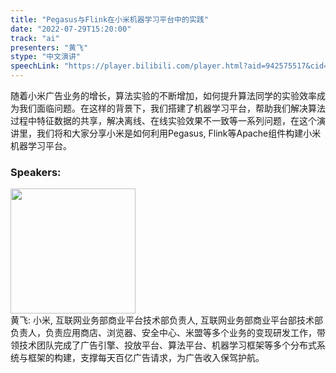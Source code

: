 ```yaml
---
title: "Pegasus与Flink在小米机器学习平台中的实践"
date: "2022-07-29T15:20:00"
track: "ai"
presenters: "黄飞"
stype: "中文演讲"
speechLink: "https://player.bilibili.com/player.html?aid=942575517&cid=817760221&page=1"
---
```

随着小米广告业务的增长，算法实验的不断增加，如何提升算法同学的实验效率成为我们面临问题。在这样的背景下，我们搭建了机器学习平台，帮助我们解决算法过程中特征数据的共享，解决离线、在线实验效果不一致等一系列问题，在这个演讲里，我们将和大家分享小米是如何利用Pegasus, Flink等Apache组件构建小米机器学习平台。
 ### Speakers: 
 <img src="images/speaker/1125.png" width="200" /><br>黄飞: 小米, 互联网业务部商业平台技术部负责人, 互联网业务部商业平台部技术部负责人，负责应用商店、浏览器、安全中心、米盟等多个业务的变现研发工作，带领技术团队完成了广告引擎、投放平台、算法平台、机器学习框架等多个分布式系统与框架的构建，支撑每天百亿广告请求，为广告收入保驾护航。

 